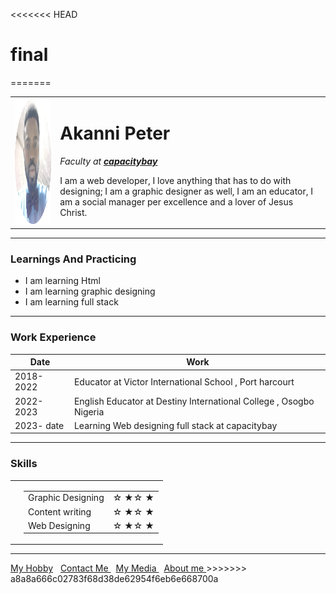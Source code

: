 <<<<<<< HEAD
# final
=======
<!DOCTYPE html>
<html lang="en">
<head>
    <meta charset="UTF-8">
    <meta http-equiv="X-UA-Compatible" content="IE=edge">
    <meta name="viewport" content="width=device-width, initial-scale=1.0">
    <title>My Personal Website</title>
</head>
<body>
    <table cellspacing="20">
        <tbody>
            <tr> 
                <td>
               <a href="https://capacitybay.org/"><img src="/img/citilite-modified.png" alt="this Akanni's Peter Picture" width="200" height="200">  
                </td>
                <td> 
                    <p> 
                    <h1> Akanni Peter</h1>
                    <em>Faculty at <strong><a href="https://capacitybay.org/"> capacitybay</a></strong></em>    
                    </p>
                    <p>
                        I am a web developer, I love anything that has to do with designing; I am a graphic designer as well, I am an educator, I am a social manager per excellence and a lover of Jesus Christ.    
                    </p>
                </td>
            </tr>
        </tbody>
    </table>
    <hr>
    <h3> Learnings And Practicing</h3>
    <ul>
<li> 
    I am learning Html
</li>
<li>
I am learning graphic designing
</li>
<li>
    I am learning full stack
</li>     
</ul>
<hr>
<h3> Work Experience </h3>
<table cellspacing="10">
    <thead> 
        <tr> 
            <th>Date</th>
            <th>Work</th>
        </tr>
    </thead>
    <tbody>
        <tr> 
            <td>2018-2022</td>
            <td> Educator at Victor International School , Port harcourt </td>
        </tr>
        <tr>
            <td>2022- 2023</td>
            <td> English Educator at Destiny International College , Osogbo Nigeria</td>
        </tr>
        <tr>
            <td>2023- date</td>
            <td> Learning Web designing full stack at capacitybay</td>  
        </tr>
    </tbody>
</table>
<hr>
<h3> Skills</h3>
<table cellspacing="10"> 
    <tbody> 
        <tr> 
            <td> 
                <table> 
                    <tbody> </tbody>
                </table>
            </td>
            <td>
                <table> 
                    <tbody> 
                        <tr> 
                            <td>Graphic Designing </td>
                            <td> &#9734; &#9733;&#9734; &#9733; </td>
                            <tr> 
                                <td> Content writing </td>
                                <td> &#9734; &#9733;&#9734; &#9733; </td>   
                            </tr>
                        </tr>
                        <td>Web Designing </td>
                        <td> &#9734; &#9733;&#9734; &#9733; </td>
                        <tr> 
                    </tbody>
                </table>
            </td>
        </tr>
    </tbody>
</table>
<hr> 
<a href="hobby.html"> My Hobby</a> &nbsp;
<a href="contact.html"> Contact Me </a> &nbsp; 
<a href="media.html">My Media </a> &nbsp;
<a href="about.html"> About me </a> 
</body>
</html>
>>>>>>> a8a8a666c02783f68d38de62954f6eb6e668700a
